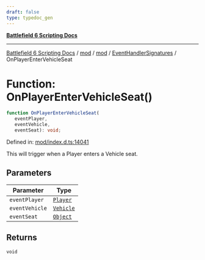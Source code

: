 ```yaml
---
draft: false
type: typedoc_gen
---
```


[**Battlefield 6 Scripting Docs**](../../../../_index.md)

***

[Battlefield 6 Scripting Docs](../../../../_index.md) / [mod](../../../_index.md) / [mod](../../_index.md) / [EventHandlerSignatures](../_index.md) / OnPlayerEnterVehicleSeat

# Function: OnPlayerEnterVehicleSeat()

```ts
function OnPlayerEnterVehicleSeat(
   eventPlayer, 
   eventVehicle, 
   eventSeat): void;
```

Defined in: [mod/index.d.ts:14041](https://github.com/battlefield-portal-community/portal-docs/blob/6d87e21c5922a3efb03c634dbe98e5fe6e797672/generators/santiago/mod/index.d.ts#L14041)

This will trigger when a Player enters a Vehicle seat.

## Parameters

| Parameter | Type |
| ------ | ------ |
| `eventPlayer` | [`Player`](../../Player/_index.md) |
| `eventVehicle` | [`Vehicle`](../../Vehicle/_index.md) |
| `eventSeat` | [`Object`](../../Object/_index.md) |

## Returns

`void`
